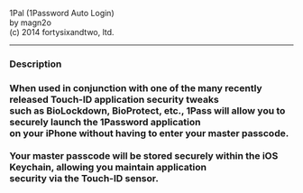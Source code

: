 1Pal (1Password Auto Login)<br />
by magn2o<br />
(c) 2014 fortysixandtwo, ltd.<br />
<hr />
<h3>Description<h3>
When used in conjunction with one of the many recently released Touch-ID application security tweaks<br />
such as BioLockdown, BioProtect, etc., 1Pass will allow you to securely launch the 1Password application<br />
on your iPhone without having to enter your master passcode.<br />
<br />
Your master passcode will be stored securely within the iOS Keychain, allowing you maintain application<br />
security via the Touch-ID sensor.<br />
